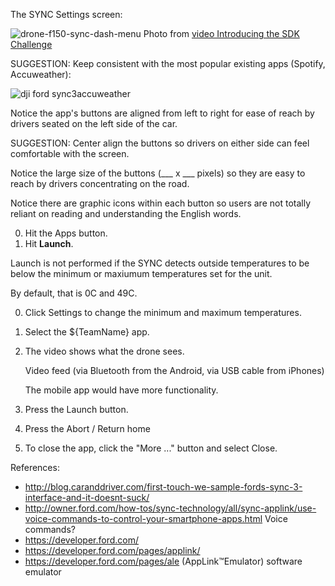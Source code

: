 
The SYNC Settings screen:

![drone-f150-sync-dash-menu](https://cloud.githubusercontent.com/assets/300046/12867279/36fa7750-cc9e-11e5-860a-1a1dc193bdce.png)
Photo from <a target="_blank" href="https://www.youtube.com/watch?v=_kXoUsqzzMU">
video Introducing the SDK Challenge</a>

SUGGESTION: Keep consistent with the most popular existing apps (Spotify, Accuweather):

![dji ford sync3accuweather](https://cloud.githubusercontent.com/assets/300046/12869696/54fb4882-ccdb-11e5-999c-d838c09b6e52.jpg)

Notice the app's buttons are aligned from left to right for ease of reach by drivers seated on the left side of the car.

SUGGESTION: Center align the buttons so drivers on either side can feel comfortable with the screen.

Notice the large size of the buttons (___ x ___ pixels) so they are easy to reach by drivers concentrating on the road.

Notice there are graphic icons within each button so users are not totally reliant on reading and understanding the English words.

0. Hit the Apps button.
1. Hit <strong>Launch</strong>.

  Launch is not performed if the SYNC detects outside temperatures to be below the minimum or maxiumum temperatures set for the unit.
  
  By default, that is 0C and 49C.
  
0. Click Settings to change the minimum and maximum temperatures.

1. Select the ${TeamName} app.
0. The video shows what the drone sees.

   Video feed (via Bluetooth from the Android, via USB cable from iPhones)

   The mobile app would have more functionality.

1. Press the Launch button.
2. Press the Abort / Return home
3. To close the app, click the "More ..." button and select Close.

References:
 * http://blog.caranddriver.com/first-touch-we-sample-fords-sync-3-interface-and-it-doesnt-suck/
 * http://owner.ford.com/how-tos/sync-technology/all/sync-applink/use-voice-commands-to-control-your-smartphone-apps.html
    Voice commands?
 * https://developer.ford.com/
 * https://developer.ford.com/pages/applink/
 * https://developer.ford.com/pages/ale (AppLink™Emulator) software emulator

